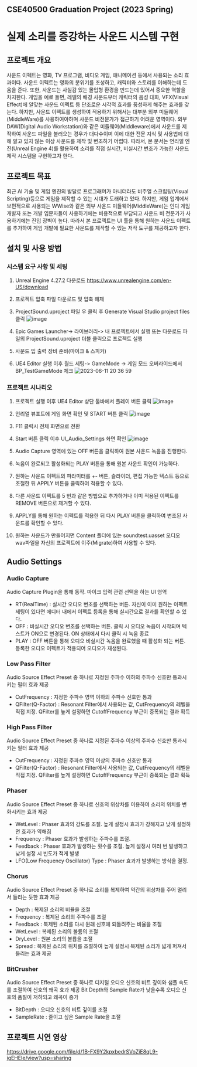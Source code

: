 ## CSE40500 Graduation Project (2023 Spring)

# 실제 소리를 증강하는 사운드 시스템 구현

## 프로젝트 개요

사운드 이펙트는 영화, TV 프로그램, 비디오 게임, 애니메이션 등에서 사용되는 소리
효과이다. 사운드 이펙트는 영화의 분위기를 조성하고, 캐릭터와 스토리를 이해하는데
도움을 준다. 또한, 사운드는 사실감 있는 몰입형 환경을 만드는데 있어서 중요한 역할을
차지한다. 게임을 예로 들면, 레벨의 배경 사운드부터 캐릭터의 음성 대화, VFX(Visual 
Effect)에 알맞는 사운드 이펙트 등 단조로운 시각적 효과를 풍성하게 해주는 효과를
갖는다. 하지만, 사운드 이펙트를 생성하여 적용하기 위해서는 대부분 외부 미들웨어(MiddleWare)를
사용하여야하며 사운드 비전문가가 접근하기 어려운 영역이다. 외부 DAW(Digital Audio 
Workstation)와 같은 미들웨어(Middleware)에서 사운드를 제작하여 사운드 파일을
불러오는 경우가 대다수이며 이에 대한 전문 지식 및 사용법에 대해 알고 있지 않는
이상 사운드를 제작 및 변조하기 어렵다. 따라서, 본 문서는 언리얼
엔진(Unreal Engine 4)를 활용하여 소리를 직접 실시간, 비실시간 변조가
가능한 사운드 제작 시스템을 구현하고자 한다. 

## 프로젝트 목표

최근 AI 기술 및 게임 엔진의 발달로 프로그래머가 아니더라도 비주얼 스크립팅(Visual Scripting)등으로 게임을 제작할 수 있는 시대가 도래하고 있다.
하지만, 게임 업계에서 보편적으로 사용되는 WWise와 같은 외부 사운드 미들웨어(MiddleWare)는 인디 게임 개발자 또는 개발 입문자들이 사용하기에는 비용적으로 부담되고 사운드 비 전문가가 사용하기에는 진입 장벽이 높다. 따라서 본 프로젝트는 UI 툴을 통해 원하는 사운드 이펙트를 추가하여 게임 개발에 필요한 사운드를 제작할 수 있는 저작 도구를 제공하고자 한다.

## 설치 및 사용 방법

### 시스템 요구 사항 및 세팅

1. Unreal Engine 4.27.2 다운로드  https://www.unrealengine.com/en-US/download
2. 프로젝트 압축 파일 다운로드 및 압축 해제
3. ProjectSound.uproject 파일 우 클릭 후 Generate Visual Studio project files 클릭
![image](https://github.com/qamhsong/GraduationProject/assets/114596581/829ceaf3-fae8-4eae-ba83-6f70e4cc751e)

4. Epic Games Launcher-> 라이브러리-> 내 프로젝트에서 실행 또는 다운로드 파일의 ProjectSound.uproject 더블 클릭으로 프로젝트 실행
5. 사운드 입 출력 장비 준비(마이크 & 스피커)
6. UE4 Editor 실행 이후 월드 세팅-> GameMode -> 게임 모드 오버라이드에서 BP_TestGameMode 체크
![2023-06-11 20 36 59](https://github.com/qamhsong/GraduationProject/assets/114596581/d2a5d912-a772-420b-a2c0-58c15e85643a)

### 프로젝트 시나리오

1. 프로젝트 실행 이후 UE4 Editor 상단 툴바에서 플레이 버튼 클릭
![image](https://github.com/qamhsong/GraduationProject/assets/114596581/6eb102ef-06b7-4294-b849-0076ca16b17f)
2. 언리얼 뷰포트에 게임 화면 확인 및 START 버튼 클릭
![image](https://github.com/qamhsong/GraduationProject/assets/114596581/5035e69d-3f1d-4a34-9a24-7944922e2127)
3. F11 클릭시 전체 화면으로 전환 
4. Start 버튼 클릭 이후 UI_Audio_Settings 화면 확인
![image](https://github.com/qamhsong/GraduationProject/assets/114596581/b6a5e57a-c01a-4ce3-ba75-be8da464e832)

5. Audio Capture 영역에 있는 OFF 버튼을 클릭하여 원본 사운드 녹음을 진행한다.
6. 녹음이 완료되고 활성화되는 PLAY 버튼을 통해 원본 사운드 확인이 가능하다.
7. 원하는 사운드 이펙트의 파라미터를 +- 버튼, 슬라이더, 편집 가능한 텍스트 등으로 조절한 뒤 APPLY 버튼을 클릭하여 적용할 수 있다.
8. 다른 사운드 이펙트를 5 번과 같은 방법으로 추가하거나 이미 적용된 이펙트를 REMOVE 버튼으로 제거할 수 있다.
9. APPLY를 통해 원하는 이펙트를 적용한 뒤 다시 PLAY 버튼을 클릭하여 변조된 사운드를 확인할 수 있다.
10. 원하는 사운드가 만들어지면 Content 폴더에 있는 soundtest.uasset 오디오 wav파일을 자신의 프로젝트에 이주(Migrate)하여 사용할 수 있다.


## Audio Settings

### Audio Capture

Audio Capture Plugin을 통해 동작. 마이크 입력 관련 선택을 하는 UI 영역
* RT(RealTime) :  실시간 오디오 변조를 선택하는 버튼. 자신이 이미 원하는 이펙트 세팅이 있다면 에디터 내에서 이펙트 등록을 통해 실시간으로 결과를 확인할 수 있다. 
* OFF : 비실시간 오디오 변조를 선택하는 버튼. 클릭 시 오디오 녹음이 시작되며 텍스트가 ON으로 변경된다. ON 상태에서 다시 클릭 시 녹음 종료
* PLAY : OFF 버튼을 통해 오디오 비실시간 녹음을 완료했을 때 활성화 되는 버튼. 등록한 오디오 이펙트가 적용되어 오디오가 재생된다.

### Low Pass Filter

Audio Source Effect Preset 중 하나로 지정된 주파수 이하의 주파수 신호만 통과시키는 필터 효과 제공
* CutFrequency : 지정한 주파수 영역 이하의 주파수 신호만 통과
* QFilter(Q-Factor) : Resonant Filter에서 사용되는 값, CutFrequency의 레벨을 직접 지정. QFilter를 높게 설정하면 CutoffFrequency 부근이 증폭되는 결과 획득

### High Pass Filter

Audio Source Effect Preset 중 하나로 지정된 주파수 이상의 주파수 신호만 통과시키는 필터 효과 제공
* CutFrequency : 지정된 주파수 영역 이상의 주파수 신호만 통과
* QFilter(Q-Factor) : Resonant Filter에서 사용되는 값, CutFrequency의 레벨을 직접 지정. QFilter를 높게 설정하면 CutoffFrequency 부근이 증폭되는 결과 획득

### Phaser

Audio Source Effect Preset 중 하나로 신호의 위상차를 이용하여 소리의 위치를 변화시키는 효과 제공
* WetLevel : Phaser 효과의 강도를 조절. 높게 설정시 효과가 강해지고 낮게 설정하면 효과가 약해짐
* Frequency : Phaser 효과가 발생하는 주파수를 조절.
* Feedback : Phaser 효과가 발생하는 횟수를 조절. 높게 설정시 여러 번 발생하고 낮게 설정 시 빈도가 적게 발생
* LFO(Low Frequency Oscillator) Type : Phaser 효과가 발생하는 방식을 결정.

### Chorus

Audio Source Effect Preset 중 하나로 소리를 복제하여 약간의 위상차를 주어 멀리서 들리는 듯한 효과 제공
* Depth : 복제된 소리의 비율을 조절
* Frequency : 복제된 소리의 주파수를 조절
* Feedback : 복제된 소리를 다시 원래 신호에 되돌려주는 비율을 조절
* WetLevel : 복제된 소리의 볼륨의 조절
* DryLevel : 원본 소리의 볼륨을 조절
* Spread : 복제된 소리의 위치를 조절하여 높게 설정시 복제된 소리가 넓게 퍼져서 들리는 효과 제공

### BitCrusher 

Audio Source Effect Preset 중 하나로 디지털 오디오 신호의 비트 깊이와 샘플 속도를 조절하여 신호의 왜곡 효과 제공
Bit Depth와 Sample Rate가 낮을수록 오디오 신호의 품질이 저하되고 왜곡이 증가
* BitDepth :  오디오 신호의 비트 깊이를 조절
* SampleRate : 줄이고 싶은 Sample Rate을 조절



## 프로젝트 시연 영상

https://drive.google.com/file/d/1B-FX9Y2kpxbedrSVoZiE8qL9-igEHEIe/view?usp=sharing







